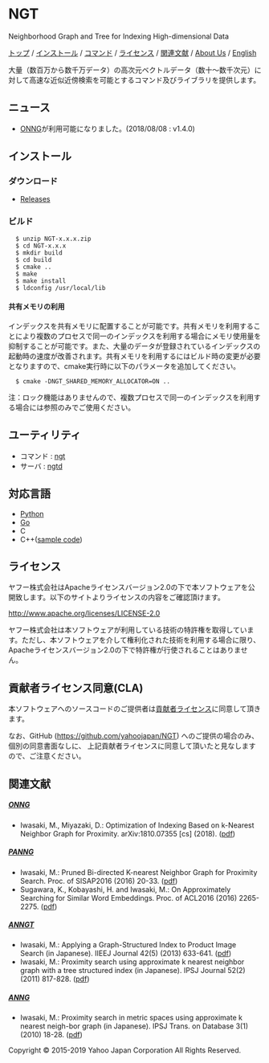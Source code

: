 NGT
===

Neighborhood Graph and Tree for Indexing High-dimensional Data

[トップ](/README-jp.md) / [インストール](/README-jp.md#インストール) / [コマンド](/bin/ngt/README-jp.md) / [ライセンス](/README-jp.md#ライセンス) / [関連文献](/README-jp.md#関連文献) / [About Us](http://research-lab.yahoo.co.jp/) / [English](/README.md)

大量（数百万から数千万データ）の高次元ベクトルデータ（数十～数千次元）に対して高速な近似近傍検索を可能とするコマンド及びライブラリを提供します。

ニュース
-------

- [ONNG](README-jp.md#onng)が利用可能になりました。(2018/08/08 : v1.4.0)

インストール
-----------

### ダウンロード

- [Releases](https://github.com/yahoojapan/NGT/releases)

### ビルド

      $ unzip NGT-x.x.x.zip
      $ cd NGT-x.x.x
      $ mkdir build
      $ cd build 
      $ cmake ..
      $ make 
      $ make install
      $ ldconfig /usr/local/lib

#### 共有メモリの利用

インデックスを共有メモリに配置することが可能です。共有メモリを利用することにより複数のプロセスで同一のインデックスを利用する場合にメモリ使用量を抑制することが可能です。また、大量のデータが登録されているインデックスの起動時の速度が改善されます。共有メモリを利用するにはビルド時の変更が必要となりますので、cmake実行時に以下のパラメータを追加してください。

      $ cmake -DNGT_SHARED_MEMORY_ALLOCATOR=ON ..

注：ロック機能はありませんので、複数プロセスで同一のインデックスを利用する場合には参照のみでご使用ください。


ユーティリティ
-------------

- コマンド : [ngt](/bin/ngt/README-jp.md#command)
- サーバ : [ngtd](https://github.com/yahoojapan/ngtd)

対応言語
--------

- [Python](/python/README-jp.md)
- [Go](https://github.com/yahoojapan/gongt)
- C
- C++([sample code](bin/search/search.cpp))

ライセンス
----------

ヤフー株式会社はApacheライセンスバージョン2.0の下で本ソフトウェアを公開致します。以下のサイトよりライセンスの内容をご確認頂けます。

   http://www.apache.org/licenses/LICENSE-2.0

ヤフー株式会社は本ソフトウェアが利用している技術の特許権を取得しています。ただし、本ソフトウェアを介して権利化された技術を利用する場合に限り、Apacheライセンスバージョン2.0の下で特許権が行使されることはありません。

貢献者ライセンス同意(CLA)
-------------------------

本ソフトウェアへのソースコードのご提供者は[貢献者ライセンス](https://gist.github.com/ydnjp/3095832f100d5c3d2592)に同意して頂きます。

なお、GitHub (https://github.com/yahoojapan/NGT) へのご提供の場合のみ、個別の同意書面なしに、  上記貢献者ライセンスに同意して頂いたと見なしますので、ご注意ください。


関連文献
--------
##### [ONNG](bin/ngt/README-jp.md#onng)
- Iwasaki, M., Miyazaki, D.: Optimization of Indexing Based on k-Nearest Neighbor Graph for Proximity. arXiv:1810.07355 [cs] (2018). ([pdf](https://arxiv.org/abs/1810.07355))

##### [PANNG](bin/ngt/README-jp.md#panng)
- Iwasaki, M.: Pruned Bi-directed K-nearest Neighbor Graph for Proximity Search. Proc. of SISAP2016 (2016) 20-33. ([pdf](https://link.springer.com/chapter/10.1007/978-3-319-46759-7_2))
- Sugawara, K., Kobayashi, H. and Iwasaki, M.: On Approximately Searching for Similar Word Embeddings. Proc. of ACL2016 (2016) 2265-2275. ([pdf](https://aclweb.org/anthology/P/P16/P16-1214.pdf))

##### [ANNGT](bin/ngt/README-jp.md#anngt)
- Iwasaki, M.: Applying a Graph-Structured Index to Product Image Search (in Japanese). IIEEJ Journal 42(5) (2013) 633-641. ([pdf](https://s.yimg.jp/i/docs/research_lab/articles/miwasaki-iieej-jnl-2013.pdf))
- Iwasaki, M.: Proximity search using approximate k nearest neighbor graph with a tree structured index (in Japanese). IPSJ Journal 52(2) (2011) 817-828. ([pdf](https://s.yimg.jp/i/docs/research_lab/articles/miwasaki-ipsj-jnl-2011.pdf))

##### [ANNG](bin/ngt/README-jp.md#anng)
- Iwasaki, M.: Proximity search in metric spaces using approximate k nearest neigh-bor graph (in Japanese). IPSJ Trans. on Database 3(1) (2010) 18-28. ([pdf](https://s.yimg.jp/i/docs/research_lab/articles/miwasaki-ipsj-tod-2010.pdf))

Copyright &copy; 2015-2019 Yahoo Japan Corporation All Rights Reserved.

